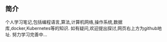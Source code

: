 ## 简介

个人学习笔记,包括编程语言,算法,计算机网络,操作系统,数据库,docker,Kubernetes等的知识.
如有疑问,欢迎提出探讨,网页右上方为github地址.
努力学习完善中...

<!-- ## 个人技能

### 编程语言

#### Python

| 类别 | 作用   | 掌握程度 |
| ---- | :----- |:----- |
| Web |  Django,FastAPI |  项目中实际使用|
| ORM | SQLAlchemy,SQLModel | 项目中实际使用 |
| Workflow | Airflow,Dagster | 在K8S中深度使用,能自主搭建到写任务脚本 |
| Migrations | alemic | 实际使用 |
| IDE  | Jupyterlab,Jupyterhub | 二次开发集成 |
| Auth  | casbin | demo |

#### Golang

| 类别 | 作用   | 掌握程度 |
| ---- | :----- |:----- |
| Web |  Gin | 写过demo |
| ORM |  Gorm | demo里集成 |
| Config |  viper | demo里集成 |

### 数据库

| 类别 | 作用   |掌握程度 |
| ---- | :----- |:----- |
| 关系型 |  MySQL | 项目中实际使用,对索引,Redo/Undo/锁等有一定认识 |
| 非关系型 |  Redis,Elasticsearch | 项目中实际使用 |

### 容器与云原生

| 名称 | 掌握程度 |
| ---- | :----- |
| Docker/Dockerfile | 实际使用  |
| Kubernetes | 熟悉各个概念和使用,独立部署服务,了解各个组件的作用 |

PS: 搭建过gitlab,gitlab runner, airflow ,dagster,gitea,drone,dnf私服,harbor等.

### Linux

掌握基本命令 -->
